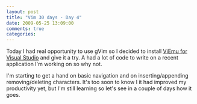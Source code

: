 ```yaml
---
layout: post
title: "Vim 30 days - Day 4"
date: 2009-05-25 13:09:00
comments: true
categories: 
---
```


<p>Today I had real opportunity to use gVim so I decided to install <a href="http://www.viemu.com/">ViEmu for Visual Studio</a> and give it a try. A had a lot of code to write on a recent application I'm working on so why not.</p>
<p>I'm starting to get a hand on basic navigation and on inserting/appending removing/deleting characters. It's too soon to know I it had improved my productivity yet, but I'm still learning so let's see in a couple of days how it goes.</p>